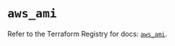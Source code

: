 # `aws_ami`

Refer to the Terraform Registry for docs: [`aws_ami`](https://registry.terraform.io/providers/hashicorp/aws/5.46.0/docs/resources/ami).
